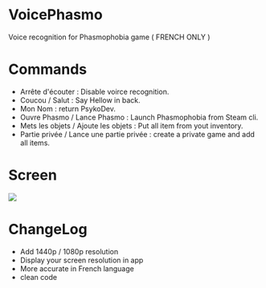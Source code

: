 # VoicePhasmo

Voice recognition for Phasmophobia game ( FRENCH ONLY )

# Commands
* Arrête d'écouter : Disable voirce recognition. <br>
* Coucou / Salut : Say Hellow in back. <br>
* Mon Nom : return PsykoDev. <br>
* Ouvre Phasmo / Lance Phasmo : Launch Phasmophobia from Steam cli. <br>
* Mets les objets / Ajoute les objets : Put all item from yout inventory. <br>
* Partie privée / Lance une partie privée : create a private game and add all items. <br>

# Screen

![](https://cdn.discordapp.com/attachments/771375636358103081/808518607339520070/unknown.png)

# ChangeLog

* Add 1440p / 1080p resolution
* Display your screen resolution in app
* More accurate in French language
* clean code
